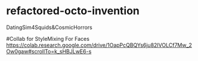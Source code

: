 # refactored-octo-invention
DatingSim4Squids&CosmicHorrors


#Collab for StyleMixing For Faces
https://colab.research.google.com/drive/1OapPcQBQYs6ju82IVOLCf7Mw_2Ow0gaw#scrollTo=k_sHBJLwE6-s

